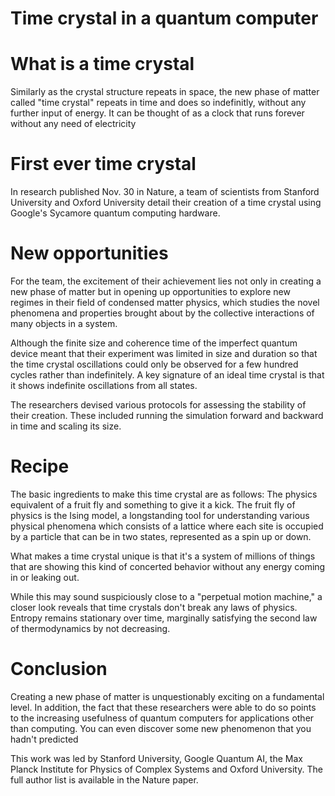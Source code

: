 # Time crystal in a quantum computer

# What is a time crystal
Similarly as the crystal structure repeats in space, the new phase of matter called "time crystal" repeats in time and does so indefinitly, without any further input of energy.
It can be thought of as a clock that runs forever without any need of electricity

# First ever time crystal

In research published Nov. 30 in Nature, a team of scientists from Stanford University and Oxford University detail their creation of a time crystal using Google's Sycamore quantum computing hardware.

# New opportunities

For the team, the excitement of their achievement lies not only in creating a new phase of matter but in opening up opportunities to explore new regimes in their field of condensed matter physics, which studies the novel phenomena and properties brought about by the collective interactions of many objects in a system.

Although the finite size and coherence time of the imperfect quantum device meant that their experiment was limited in size and duration so that the time crystal oscillations could only be observed for a few hundred cycles rather than indefinitely. A key signature of an ideal time crystal is that it shows indefinite oscillations from all states.

The researchers devised various protocols for assessing the stability of their creation. These included running the simulation forward and backward in time and scaling its size.

# Recipe

The basic ingredients to make this time crystal are as follows: The physics equivalent of a fruit fly and something to give it a kick. 
The fruit fly of physics is the Ising model, a longstanding tool for understanding various physical phenomena which consists of a lattice where each site is occupied by a particle that can be in two states, represented as a spin up or down.

What makes a time crystal unique is that it's a system of millions of things that are showing this kind of concerted behavior without any energy coming in or leaking out.

While this may sound suspiciously close to a "perpetual motion machine," a closer look reveals that time crystals don't break any laws of physics. Entropy remains stationary over time, marginally satisfying the second law of thermodynamics by not decreasing.

# Conclusion

Creating a new phase of matter is unquestionably exciting on a fundamental level. 
In addition, the fact that these researchers were able to do so points to the increasing usefulness of quantum computers for applications other than computing. 
You can even discover some new phenomenon that you hadn't predicted 

This work was led by Stanford University, Google Quantum AI, the Max Planck Institute for Physics of Complex Systems and Oxford University. The full author list is available in the Nature paper.